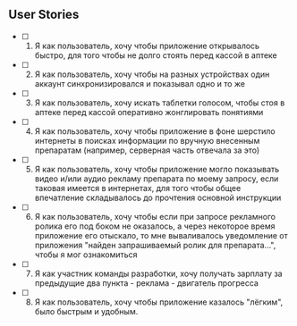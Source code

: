 ## User Stories
- [ ] 1. Я как пользователь, хочу чтобы приложение открывалось быстро, для того чтобы не долго стоять перед кассой в аптеке
- [ ] 2. Я как пользователь, хочу чтобы на разных устройствах один аккаунт синхронизировался и показывал одно и то же
- [ ] 3. Я как пользователь, хочу искать таблетки голосом, чтобы стоя в аптеке перед кассой оперативно жонглировать понятиями
- [ ] 4. Я как пользователь, хочу чтобы приложение в фоне шерстило интернеты в поисках информации по вручную внесенным препаратам (например, серверная часть отвечала за это)
- [ ] 5. Я как пользователь, хочу чтобы приложение могло показывать видео и/или аудио рекламу препарата по моему запросу, если таковая имеется в интернетах, для того чтобы общее впечатление складывалось до прочтения основной инструкции
- [ ] 6. Я как пользователь, хочу чтобы если при запросе рекламного ролика его под боком не оказалось, а через некоторое время приложение его отыскало, то мне вываливалось уведомление от приложения "найден запрашиваемый ролик для препарата...", чтобы я мог ознакомиться
- [ ] 7. Я как участник команды разработки, хочу получать зарплату за предыдущие два пункта - реклама - двигатель прогресса
- [ ] 8. Я как пользователь, хочу чтобы приложение казалось "лёгким", было быстрым и удобным.
